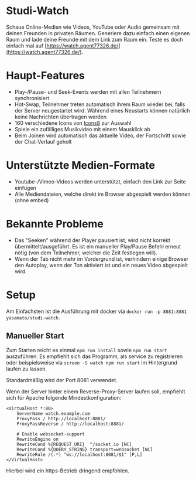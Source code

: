 # Studi-Watch
Schaue Online-Medien wie Videos, YouTube oder Audio gemeinsam mit deinen Freunden in privaten Räumen.
Generiere dazu einfach einen eigenen Raum und lade deine Freunde mit dem Link zum Raum ein.
Teste es doch einfach mal auf [https://watch.agent77326.de/](https://watch.agent77326.de/).

# Haupt-Features
- Play-/Pause- und Seek-Events werden mit allen Teilnehmern synchronisiert
- Hot-Swap, Teilnehmer treten automatisch ihrem Raum wieder bei, falls der Server neugestartet wird.
Während eines Neustarts können natürlich keine Nachrichten übertragen werden
- 160 verschiedene Icons von [Icons8](https://icons8.com/) zur Auswahl
- Spiele ein zufälliges Musikvideo mit einem Mausklick ab
- Beim Joinen wird automatisch das aktuelle Video, der Fortschritt sowie der Chat-Verlauf geholt

# Unterstützte Medien-Formate
- Youtube-/Vimeo-Videos werden unterstützt, einfach den Link zur Seite einfügen
- Alle Mediendateien, welche direkt im Browser abgespielt werden können (ohne embed)

# Bekannte Probleme
- Das "Seeken" während der Player pausiert ist, wird nicht korrekt übermittelt/ausgeführt.
Es ist ein manueller Play/Pause Befehl erneut nötig (von dem Teilnehmer, welcher die Zeit festlegen will).
- Wenn der Tab nicht mehr im Vordergrund ist, verhindern einige Browser den Autoplay, wenn der Ton aktiviert ist und ein neues Video abgespielt wird.

# Setup
Am Einfachsten ist die Ausführung mit docker via `docker run -p 8881:8881 yasamato/studi-watch`.

## Manueller Start
Zum Starten reicht es einmal `npm run install` sowie `npm run start` auszuführen.
Es empfiehlt sich das Programm, als service zu registrieren oder beispielsweise via
`screen -S watch npm run start` im Hintergrund laufen zu lassen.

Standardmäßig wird der Port 8081 verwendet.

Wenn der Server hinter einem Reverse-Proxy-Server laufen soll, empfiehlt sich für Apache folgende Mindestkonfiguration:
```
<VirtualHost *:80>
    ServerName watch.example.com
    ProxyPass / http://localhost:8881/
    ProxyPassReverse / http://localhost:8881/

    # Enable websocket-support
    RewriteEngine on
    RewriteCond %{REQUEST_URI}  ^/socket.io [NC]
    RewriteCond %{QUERY_STRING} transport=websocket [NC]
    RewriteRule /(.*) "ws://localhost:8081/$1" [P,L]
</VirtualHost>
```
Hierbei wird ein https-Betrieb dringend empfohlen.